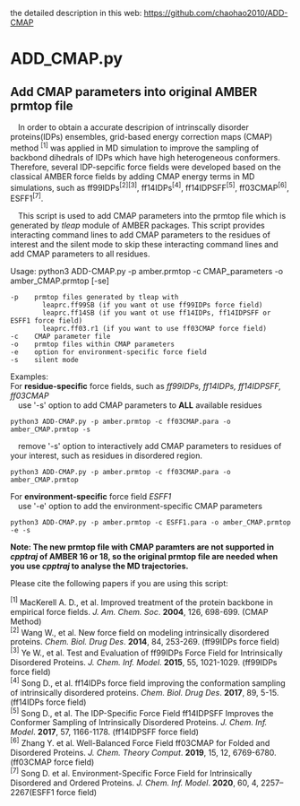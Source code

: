 the detailed description in this web: https://github.com/chaohao2010/ADD-CMAP
# ADD_CMAP.py
## Add CMAP parameters into original AMBER prmtop file

&ensp;&ensp;In order to obtain a accurate descripion of intrinscally disorder proteins(IDPs) ensembles, grid-based energy correction maps (CMAP) method
<sup>[1]</sup> was applied in MD simulation to improve the sampling of backbond dihedrals of IDPs which have high heterogeneous conformers.
Therefore, several IDP-sepcific force fields were developed based on the classical AMBER force fields by adding CMAP energy terms in MD
simulations, such as ff99IDPs<sup>[2][3]</sup>, ff14IDPs<sup>[4]</sup>, ff14IDPSFF<sup>[5]</sup>, ff03CMAP<sup>[6]</sup>, ESFF1<sup>[7]</sup>.  

&ensp;&ensp;This script is used to add CMAP parameters into the prmtop file which is generated by *tleap* module of AMBER packages. This script provides interacting command lines to add CMAP parameters to the residues of interest and the silent mode to skip these interacting command lines and add CMAP parameters to all residues.    

Usage: python3 ADD-CMAP.py -p amber.prmtop -c CMAP_parameters -o amber_CMAP.prmtop [-se]  

    -p    prmtop files generated by tleap with  
            leaprc.ff99SB (if you want ot use ff99IDPs force field)
            leaprc.ff14SB (if you want ot use ff14IDPs, ff14IDPSFF or ESFF1 force field)
            leaprc.ff03.r1 (if you want to use ff03CMAP force field)
    -c    CMAP parameter file
    -o    prmtop files within CMAP parameters
    -e    option for environment-specific force field
    -s    silent mode

Examples:  
For **residue-specific** force fields, such as *ff99IDPs, ff14IDPs, ff14IDPSFF, ff03CMAP*  
&ensp;&ensp;use '-s' option to add CMAP parameters to **ALL** available residues  

    python3 ADD-CMAP.py -p amber.prmtop -c ff03CMAP.para -o amber_CMAP.prmtop -s
    
&ensp;&ensp;remove '-s' option to interactively add CMAP parameters to residues of your interest, such as residues in disordered region.  
     
    python3 ADD-CMAP.py -p amber.prmtop -c ff03CMAP.para -o amber_CMAP.prmtop
    
For **environment-specific** force field *ESFF1*  
&ensp;&ensp;use '-e' option to add the environment-specific CMAP parameters  
     
    python3 ADD-CMAP.py -p amber.prmtop -c ESFF1.para -o amber_CMAP.prmtop -e -s

**Note: The new prmtop file with CMAP paramters are not supported in *cpptraj* of AMBER 16 or 18, so the original prmtop file are needed when you use *cpptraj* to analyse the MD trajectories.**

Please cite the following papers if you are using this script:  

<sup>[1]</sup> MacKerell A. D., et al. Improved treatment of the protein backbone in empirical force fields. *J. Am. Chem. Soc*. **2004**, 126, 698-699. (CMAP Method)  
<sup>[2]</sup> Wang W., et al. New force field on modeling intrinsically disordered proteins. *Chem. Biol. Drug Des*. **2014**, 84, 253-269. (ff99IDPs force field)  
<sup>[3]</sup> Ye W., et al. Test and Evaluation of ff99IDPs Force Field for Intrinsically Disordered Proteins. *J. Chem. Inf. Model*. **2015**, 55, 1021-1029. (ff99IDPs force field)  
<sup>[4]</sup> Song D., et al. ff14IDPs force field improving the conformation sampling of intrinsically disordered proteins. *Chem. Biol. Drug Des*. **2017**, 89, 5-15. (ff14IDPs force field)  
<sup>[5]</sup> Song D., et al. The IDP-Specific Force Field ff14IDPSFF Improves the Conformer Sampling of Intrinsically Disordered Proteins. *J. Chem. Inf. Model*. **2017**, 57, 1166-1178. (ff14IDPSFF force field)  
<sup>[6]</sup> Zhang Y. et al. Well-Balanced Force Field ff03CMAP for Folded and Disordered Proteins. *J. Chem. Theory Comput*. **2019**, 15, 12, 6769-6780. (ff03CMAP force field)  
<sup>[7]</sup> Song D. et al. Environment-Specific Force Field for Intrinsically Disordered and Ordered Proteins. *J. Chem. Inf. Model*. **2020**, 60, 4, 2257–2267(ESFF1 force field)
